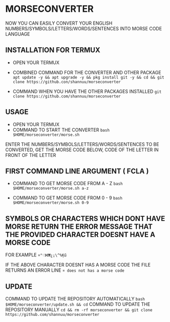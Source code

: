 # MORSECONVERTER

NOW YOU CAN EASILY CONVERT YOUR ENGLISH NUMBERS/SYMBOLS/LETTERS/WORDS/SENTENCES INTO MORSE CODE LANGUAGE


## INSTALLATION FOR TERMUX

* OPEN YOUR TERMUX
* COMBINED COMMAND FOR THE CONVERTER AND OTHER PACKAGE
 `apt update -y && apt upgrade -y && pkg install git -y && cd && git clone https://github.con/shannuu/morseconverter`

* COMMAND WHEN YOU HAVE THE OTHER PACKAGES INSTALLED
 `git clone https://github.com/shannuu/morseconverter`


## USAGE

* OPEN YOUR TERMUX
* COMMAND TO START THE CONVERTER
 `bash $HOME/morseconverter/morse.sh`


ENTER THE NUMBERS/SYMBOLS/LETTERS/WORDS/SENTENCES TO BE CONVERTED,
GET THE MORSE CODE BELOW, CODE OF THE LETTER IN FRONT OF THE LETTER



## FIRST COMMAND LINE ARGUMENT ( FCLA )

* COMMAND TO GET MORSE CODE FROM A - Z
 `bash $HOME/morseconverter/morse.sh a-z`

* COMMAND TO GET MORSE CODE FROM 0 - 9
 `bash $HOME/morseconverter/morse.sh 0-9`


## SYMBOLS OR CHARACTERS WHICH DONT HAVE MORSE RETURN THE ERROR MESSAGE THAT THE PROVIDED CHARACTER DOESNT HAVE A MORSE CODE

FOR EXAMPLE
`¤°♡》《₩¿¡\^%Ķű`

IF THE ABOVE CHARACTER DOESNT HAS A MORSE CODE THE FILE RETURNS AN ERROR LINE 
`¤ does not has a morse code`



## UPDATE

COMMAND TO UPDATE THE REPOSITORY AUTOMATICALLY `bash $HOME/morseconverter/update.sh && cd`
COMMAND TO UPDATE THE REPOSITORY MANUALLY `cd && rm -rf morseconverter && git clone https://github.com/shannuu/morseconverter`
